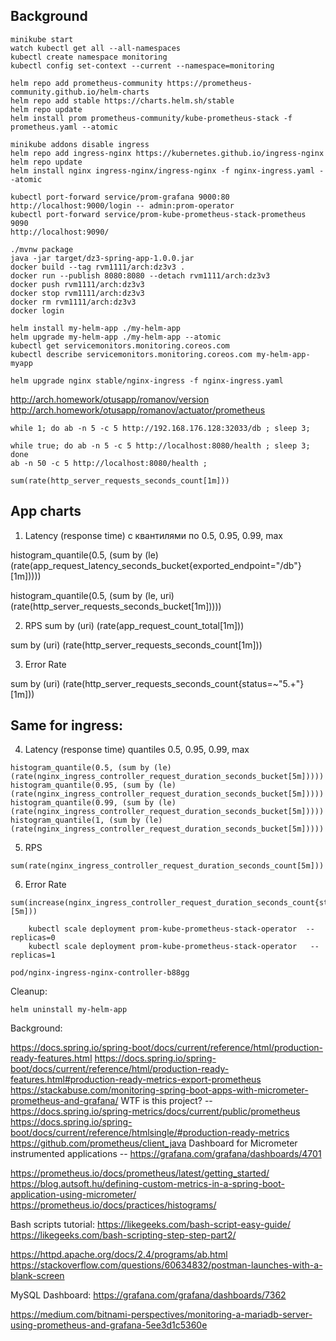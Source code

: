 ## Background

```
minikube start
watch kubectl get all --all-namespaces
kubectl create namespace monitoring
kubectl config set-context --current --namespace=monitoring

helm repo add prometheus-community https://prometheus-community.github.io/helm-charts
helm repo add stable https://charts.helm.sh/stable
helm repo update
helm install prom prometheus-community/kube-prometheus-stack -f prometheus.yaml --atomic

minikube addons disable ingress
helm repo add ingress-nginx https://kubernetes.github.io/ingress-nginx
helm repo update
helm install nginx ingress-nginx/ingress-nginx -f nginx-ingress.yaml --atomic

kubectl port-forward service/prom-grafana 9000:80
http://localhost:9000/login -- admin:prom-operator
kubectl port-forward service/prom-kube-prometheus-stack-prometheus 9090
http://localhost:9090/

./mvnw package
java -jar target/dz3-spring-app-1.0.0.jar
docker build --tag rvm1111/arch:dz3v3 .
docker run --publish 8080:8080 --detach rvm1111/arch:dz3v3
docker push rvm1111/arch:dz3v3
docker stop rvm1111/arch:dz3v3
docker rm rvm1111/arch:dz3v3
docker login

helm install my-helm-app ./my-helm-app
helm upgrade my-helm-app ./my-helm-app --atomic
kubectl get servicemonitors.monitoring.coreos.com
kubectl describe servicemonitors.monitoring.coreos.com my-helm-app-myapp  

helm upgrade nginx stable/nginx-ingress -f nginx-ingress.yaml

```
http://arch.homework/otusapp/romanov/version
http://arch.homework/otusapp/romanov/actuator/prometheus

```
while 1; do ab -n 5 -c 5 http://192.168.176.128:32033/db ; sleep 3;

while true; do ab -n 5 -c 5 http://localhost:8080/health ; sleep 3; done
ab -n 50 -c 5 http://localhost:8080/health ;

sum(rate(http_server_requests_seconds_count[1m]))
```

## App charts
1. Latency (response time) с квантилями по 0.5, 0.95, 0.99, max

histogram_quantile(0.5, (sum by (le)(rate(app_request_latency_seconds_bucket{exported_endpoint="/db"}[1m]))))

histogram_quantile(0.5, (sum by (le, uri)(rate(http_server_requests_seconds_bucket[1m]))))

2. RPS
sum by (uri) (rate(app_request_count_total[1m]))

sum by (uri) (rate(http_server_requests_seconds_count[1m]))

3. Error Rate

sum by (uri) (rate(http_server_requests_seconds_count{status=~"5.+"}[1m]))

## Same for ingress:

4. Latency (response time) quantiles 0.5, 0.95, 0.99, max

```
histogram_quantile(0.5, (sum by (le) (rate(nginx_ingress_controller_request_duration_seconds_bucket[5m]))))
histogram_quantile(0.95, (sum by (le) (rate(nginx_ingress_controller_request_duration_seconds_bucket[5m]))))
histogram_quantile(0.99, (sum by (le) (rate(nginx_ingress_controller_request_duration_seconds_bucket[5m]))))
histogram_quantile(1, (sum by (le) (rate(nginx_ingress_controller_request_duration_seconds_bucket[5m]))))
```

5. RPS

```
sum(rate(nginx_ingress_controller_request_duration_seconds_count[5m]))
```

6. Error Rate

```
sum(increase(nginx_ingress_controller_request_duration_seconds_count{status=~"5.+"}[5m]))
```

```
    kubectl scale deployment prom-kube-prometheus-stack-operator  --replicas=0
    kubectl scale deployment prom-kube-prometheus-stack-operator   --replicas=1

pod/nginx-ingress-nginx-controller-b88gg 
```


Cleanup:

```
helm uninstall my-helm-app
```

Background:

https://docs.spring.io/spring-boot/docs/current/reference/html/production-ready-features.html
https://docs.spring.io/spring-boot/docs/current/reference/html/production-ready-features.html#production-ready-metrics-export-prometheus
https://stackabuse.com/monitoring-spring-boot-apps-with-micrometer-prometheus-and-grafana/
WTF is this project? -- https://docs.spring.io/spring-metrics/docs/current/public/prometheus
https://docs.spring.io/spring-boot/docs/current/reference/htmlsingle/#production-ready-metrics
https://github.com/prometheus/client_java
Dashboard for Micrometer instrumented applications  -- https://grafana.com/grafana/dashboards/4701

https://prometheus.io/docs/prometheus/latest/getting_started/
https://blog.autsoft.hu/defining-custom-metrics-in-a-spring-boot-application-using-micrometer/
https://prometheus.io/docs/practices/histograms/

Bash scripts tutorial: 
https://likegeeks.com/bash-script-easy-guide/
https://likegeeks.com/bash-scripting-step-step-part2/

https://httpd.apache.org/docs/2.4/programs/ab.html
https://stackoverflow.com/questions/60634832/postman-launches-with-a-blank-screen

MySQL Dashboard: https://grafana.com/grafana/dashboards/7362

https://medium.com/bitnami-perspectives/monitoring-a-mariadb-server-using-prometheus-and-grafana-5ee3d1c5360e